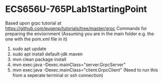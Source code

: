 # ECS656U-765PLab1StartingPoint
Based upon grpc tutorial at https://github.com/eugenp/tutorials/tree/master/grpc
Commands for preparing the enviornment (Assuming you are in the main folder e.g. the one with the pom.xml file in it)
1. sudo apt update
2. sudo apt install default-jdk maven
3. mvn clean package install
4. mvn exec:java -Dexec.mainClass="server.GrpcServer"
5. mvn exec:java -Dexec.mainClass="client.GrpcClient" (Need to run this from a seperate terminal or ssh connection)
